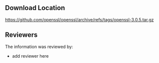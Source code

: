 ## Download Location

https://github.com/openssl/openssl/archive/refs/tags/openssl-3.0.5.tar.gz

## Reviewers

The information was reviewed by:

* add reviewer here